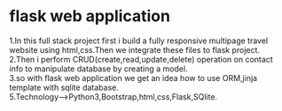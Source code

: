 # flask web application
1.In this full stack project first i build a fully responsive multipage travel website using html,css.Then we integrate these files to flask project.<br>
2.Then i perform CRUD(create,read,update,delete) operation on contact info to manipulate database by creating a model.<br>
3.so with flask web application we get an idea how to use ORM,jinja template with sqlite database.<br>
5.Technology-->Python3,Bootstrap,html,css,Flask,SQlite.<br>
